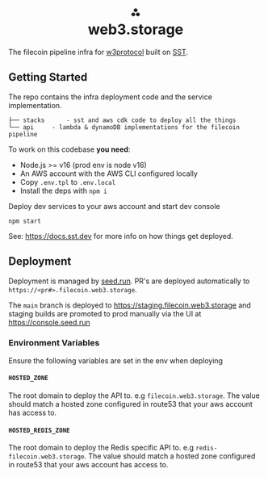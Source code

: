 <h1 align="center">⁂<br/>web3.storage</h1>
<p align="center">

The filecoin pipeline infra for [w3protocol] built on [SST].

## Getting Started

The repo contains the infra deployment code and the service implementation.

```
├── stacks      - sst and aws cdk code to deploy all the things
└── api     - lambda & dynamoDB implementations for the filecoin pipeline
```

To work on this codebase **you need**:

- Node.js >= v16 (prod env is node v16)
- An AWS account with the AWS CLI configured locally
- Copy `.env.tpl` to `.env.local`
- Install the deps with `npm i`

Deploy dev services to your aws account and start dev console

```console
npm start
```

See: https://docs.sst.dev for more info on how things get deployed.

## Deployment 

Deployment is managed by [seed.run]. PR's are deployed automatically to `https://<pr#>.filecoin.web3.storage`. 

The `main` branch is deployed to https://staging.filecoin.web3.storage and staging builds are promoted to prod manually via the UI at https://console.seed.run

### Environment Variables

Ensure the following variables are set in the env when deploying

#### `HOSTED_ZONE`

The root domain to deploy the API to. e.g `filecoin.web3.storage`. The value should match a hosted zone configured in route53 that your aws account has access to.

#### `HOSTED_REDIS_ZONE`

The root domain to deploy the Redis specific API to. e.g `redis-filecoin.web3.storage`. The value should match a hosted zone configured in route53 that your aws account has access to.

</p>

[SST]: https://sst.dev
[seed.run]: https://seed.run
[w3protocol]: https://github.com/web3-storage/w3protocol